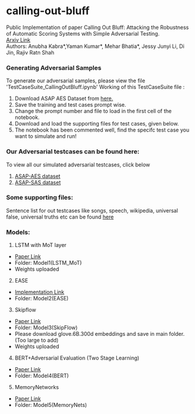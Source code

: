 # calling-out-bluff

Public Implementation of paper Calling Out Bluff: Attacking the Robustness of Automatic Scoring Systems with Simple Adversarial Testing. </br>
[Arxiv Link](http://arxiv.org/abs/2007.06796) </br>
Authors:
Anubha Kabra*,Yaman Kumar*, Mehar Bhatia*, Jessy Junyi Li, Di Jin, Rajiv Ratn Shah
</br>

### Generating Adversarial Samples ###
To generate our adversarial samples, please view the file 'TestCaseSuite_CallingOutBluff.ipynb'
Working of this TestCaseSuite file :
1. Download ASAP AES Dataset from [here.](https://www.kaggle.com/c/asap-aes)
2. Save the training and test cases prompt wise.
3. Change the prompt number and file to load in the first cell of the notebook.
4. Download and load the supporting files for test cases, given below.
5. The notebook has been commented well, find the specifc test case you want to simulate and run!

### Our Adversarial testcases can be found here:
To view all our simulated adversarial testcases, click below
1. [ASAP-AES dataset](https://drive.google.com/open?id=1CIEpiDmzLmJ6LMCVSOmCKw_eOg4ocuS4)
2. [ASAP-SAS dataset](https://drive.google.com/drive/folders/1oWP31zo02009skA24nC10tYlCGWqOAOx)

### Some supporting files:
Sentence list for out testcases like songs, speech, wikipedia, universal false, universal truths etc can be found [here](https://drive.google.com/open?id=1hYQ-GtuQVcMYIeGcvBCTB6wXUHxOC1aY)

### Models: 

1. LSTM with MoT layer 
  * [Paper Link](https://www.aclweb.org/anthology/D16-1193/)
  * Folder: Model1(LSTM_MoT)
  * Weights uploaded


2. EASE
  * [Implementation Link](https://github.com/edx/ease/)
  * Folder: Model2(EASE)

3. Skipflow
  * [Paper Link](https://arxiv.org/abs/1711.04981)
  * Folder: Model3(SkipFlow)
  * Please download glove.6B.300d embeddings and save in main folder. (Too large to add)
  * Weights uploaded

4. BERT+Adversarial Evaluation (Two Stage Learning)
  * [Paper Link](https://arxiv.org/abs/1901.07744)
  * Folder: Model4(BERT)

5. MemoryNetworks
  * [Paper Link](https://par.nsf.gov/servlets/purl/10060135)
  * Folder: Model5(MemoryNets)
